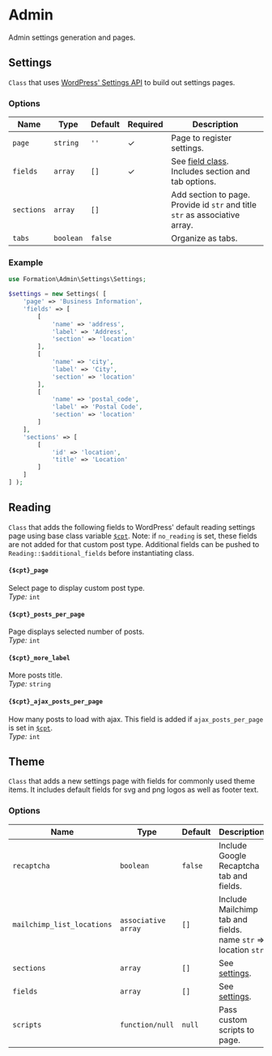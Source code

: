 # Admin

Admin settings generation and pages.

## Settings

`Class` that uses [WordPress' Settings API](https://developer.wordpress.org/plugins/settings/using-settings-api/) to build out settings pages.

### Options

| Name | Type | Default | Required | Description
|--|--|--|--|--|
| `page` | `string` | `''` | ✓ | Page to register settings.
| `fields` | `array` | `[]` | ✓ | See [field class](#). Includes section and tab options.
| `sections` | `array` | `[]` |  | Add section to page. Provide id `str` and title `str` as associative array.
| `tabs` | `boolean` | `false` |  | Organize as tabs.

### Example

```php
use Formation\Admin\Settings\Settings;

$settings = new Settings( [
	'page' => 'Business Information',
	'fields' => [
		[
			'name' => 'address',
			'label' => 'Address',
			'section' => 'location'
		],
		[
			'name' => 'city',
			'label' => 'City',
			'section' => 'location'
		],
		[
			'name' => 'postal_code',
			'label' => 'Postal Code',
			'section' => 'location'
		]
	],
	'sections' => [
		[
			'id' => 'location',
			'title' => 'Location'
		]
	]
] );
```
## Reading

`Class` that adds the following fields to WordPress' default reading settings page using base class variable [`$cpt`](https://github.com/galaniz/wp-theme-formation#user-content-public-static-cpt). Note: if `no_reading` is set, these fields are not added for that custom post type. Additional fields can be pushed to `Reading::$additional_fields` before instantiating class.

#### `{$cpt}_page`

Select page to display custom post type.   
*Type:* `int`   

#### `{$cpt}_posts_per_page`

Page displays selected number of posts.  
*Type:* `int`   

#### `{$cpt}_more_label`

More posts title.  
*Type:* `string`    

#### `{$cpt}_ajax_posts_per_page`

How many posts to load with ajax. This field is added if `ajax_posts_per_page` is set in [`$cpt`](https://github.com/galaniz/wp-theme-formation#user-content-public-static-cpt).  
*Type:* `int`

## Theme

`Class` that adds a new settings page with fields for commonly used theme items. It includes default fields for svg and png logos as well as footer text.

### Options

| Name | Type | Default | Description
|--|--|--|--|
| `recaptcha` | `boolean` | `false` | Include Google Recaptcha tab and fields.  
| `mailchimp_list_locations` | `associative array` | `[]` | Include Mailchimp tab and fields. name `str` => location `str`  
| `sections` | `array` | `[]` | See [settings](#settings).
| `fields` | `array` | `[]` | See [settings](#settings).
| `scripts` | `function/null` | `null` | Pass custom scripts to page.
